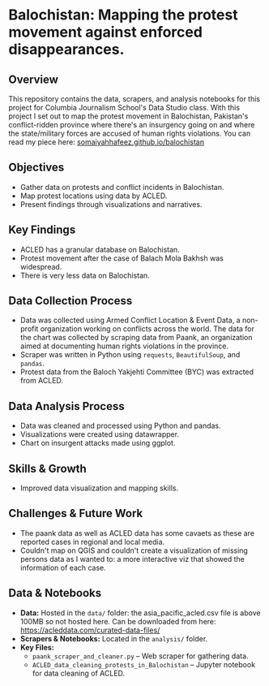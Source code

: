 # Balochistan: Mapping the protest movement against enforced disappearances. 

## Overview
This repository contains the data, scrapers, and analysis notebooks for this project for Columbia Journalism School's Data Studio class. 
With this project I set out to map the protest movement in Balochistan, Pakistan's conflict-ridden province where there's an insurgency going on and where the state/military forces are accused of human rights violations. 
You can read my piece here: [somaiyahhafeez.github.io/balochistan](https://somaiyahhafeez.github.io/balochistan)
## Objectives
- Gather data on protests and conflict incidents in Balochistan.
- Map protest locations using data by ACLED.
- Present findings through visualizations and narratives.

## Key Findings
- ACLED has a granular database on Balochistan.
- Protest movement after the case of Balach Mola Bakhsh was widespread.
- There is very less data on Balochistan.
## Data Collection Process
- Data was collected using Armed Conflict Location & Event Data, a non-profit organization working on conflicts across the world. The data for the chart was collected by scraping data from Paank, an organization aimed at documenting human rights violations in the province.
- Scraper was written in Python using `requests`, `BeautifulSoup`, and `pandas`.
- Protest data from the Baloch Yakjehti Committee (BYC) was extracted from ACLED.

## Data Analysis Process
- Data was cleaned and processed using Python and pandas.
- Visualizations were created using datawrapper.
- Chart on insurgent attacks made using ggplot.

## Skills & Growth
- Improved data visualization and mapping skills.

## Challenges & Future Work
- The paank data as well as ACLED data has some cavaets as these are reported cases in regional and local media. 
- Couldn't map on QGIS and couldn't create a visualization of missing persons data as I wanted to: a more interactive viz that showed the information of each case.


## Data & Notebooks
- **Data:** Hosted in the `data/` folder: the asia_pacific_acled.csv file is above 100MB so not hosted here. Can be downloaded from here: https://acleddata.com/curated-data-files/
- **Scrapers & Notebooks:** Located in the `analysis/` folder.
- **Key Files:**
  - `paank_scraper_and_cleaner.py` – Web scraper for gathering data.
  - `ACLED_data_cleaning_protests_in_Balochistan` – Jupyter notebook for data cleaning of ACLED.


